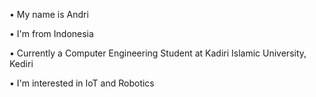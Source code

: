 • My name is Andri

• I'm from Indonesia

• Currently a Computer Engineering Student at Kadiri Islamic University, Kediri

• I'm interested in IoT and Robotics
